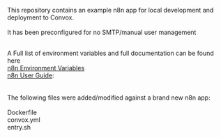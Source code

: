 This repository contains an example n8n app for local development and deployment to Convox. 
<BR><BR>
It has been preconfigured for no SMTP/manual user management
<BR><BR>


A Full list of environment variables and full documentation can be found here<BR>
[n8n Environment Variables](https://docs.n8n.io/hosting/environment-variables/)<BR>
[n8n User Guide](https://docs.n8n.io/):<BR>
<BR><BR>
The following files were added/modified against a brand new n8n app:<BR>
<BR>
Dockerfile<BR>
convox.yml<BR>
entry.sh<BR>
